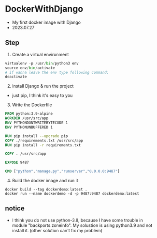 # DockerWithDjango
* My first docker image with Django
* 2023.07.27
## Step

1. Create a virtual environment
```python
virtualenv -p /usr/bin/python3 env
source env/bin/activate
# if wanna leave the env type following command:
deactivate
```

2. Install Django & run the project
* just pip, I think it's easy to you

3. Write the Dockerfile

```Dockerfile
FROM python:3.9-alpine
WORKDIR /usr/src/app
ENV PYTHONDONTWRITEBYTECODE 1
ENV PYTHONUNBUFFERED 1

RUN pip install --upgrade pip
COPY ./requirements.txt /usr/src/app
RUN pip install -r requirements.txt

COPY . /usr/src/app

EXPOSE 9487

CMD ["python","manage.py","runserver","0.0.0.0:9487"]
```

4. Build the docker image and run it
```
docker build --tag dockerdemo:latest .
docker run --name dockerdemo -d -p 9487:9487 dockerdemo:latest
``` 

## notice
* I think you do not use python-3.8, because I have some trouble in module "backports.zoneinfo". My solustion is using python3.9 and not install it. (other solution can't fix my problem)